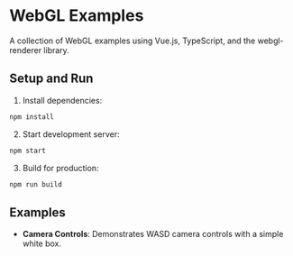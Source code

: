 # WebGL Examples

A collection of WebGL examples using Vue.js, TypeScript, and the webgl-renderer library.

## Setup and Run

1. Install dependencies:
```bash
npm install
```

2. Start development server:
```bash
npm start
```

3. Build for production:
```bash
npm run build
```

## Examples

- **Camera Controls**: Demonstrates WASD camera controls with a simple white box.
